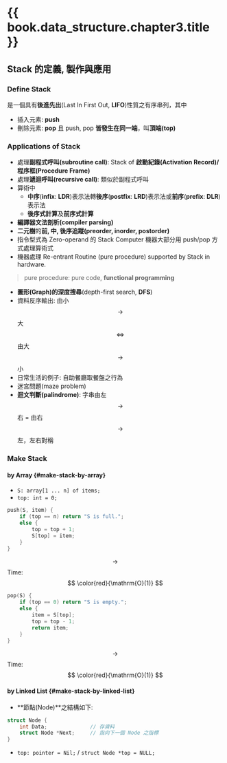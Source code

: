 # {{ book.data_structure.chapter3.title }}
<!-- toc -->

## Stack 的定義, 製作與應用

### Define Stack
是一個具有**後進先出**(Last In First Out, **LIFO**)性質之有序串列，其中
- 插入元素: **push**
- 刪除元素: **pop**
且 push, pop **皆發生在同一端**，叫**頂端(top)**

### Applications of Stack
- 處理**副程式呼叫(subroutine call)**: Stack of **啟動紀錄(Activation Record)/程序框(Procedure Frame)**
- 處理**遞迴呼叫(recursive call)**: 類似於副程式呼叫
- 算術中
  - **中序**(**infix**: **LDR**)表示法轉**後序**(**postfix**: **LRD**)表示法或**前序**(**prefix**: **DLR**)表示法
  - **後序式計算**及**前序式計算**
- **編譯器文法剖析(compiler parsing)**
- **二元樹**的**前, 中, 後序追蹤(preorder, inorder, postorder)**
- 指令型式為 Zero-operand 的 Stack Computer 機器大部分用 push/pop 方式處理算術式
- 機器處理 Re-entrant Routine (pure procedure) supported by Stack in hardware.
> pure procedure: pure code, **functional programming**
- **圖形(Graph)**的**深度搜尋**(depth-first search, **DFS**)
- 資料反序輸出: 由小 $$ \rightarrow $$ 大 $$ \Leftrightarrow $$ 由大 $$ \rightarrow $$ 小
- 日常生活的例子: 自助餐廳取餐盤之行為
- 迷宮問題(maze problem)
- **迴文判斷(palindrome)**: 字串由左 $$ \rightarrow $$ 右 = 由右 $$ \rightarrow $$ 左，左右對稱

### Make Stack

#### by Array {#make-stack-by-array}
- `S: array[1 ... n] of items;`
- `top: int = 0;`

```c
push(S, item) {
    if (top == n) return "S is full.";
    else {
        top = top + 1;
        S[top] = item;
    }
}
```

$$ \rightarrow $$ Time: $$ \color{red}{\mathrm{O}(1)} $$

```c
pop(S) {
    if (top == 0) return "S is empty.";
    else {
        item = S[top];
        top = top - 1;
        return item;
    }
}
```

$$ \rightarrow $$ Time: $$ \color{red}{\mathrm{O}(1)} $$

#### by Linked List {#make-stack-by-linked-list}
- **節點(Node)**之結構如下:
```c
struct Node {
    int Data;              // 存資料
    struct Node *Next;     // 指向下一個 Node 之指標
}
```
- `top: pointer = Nil;` / `struct Node *top = NULL;`

